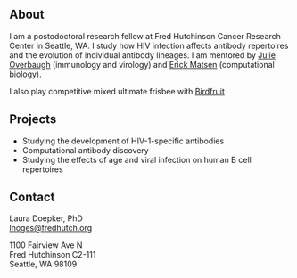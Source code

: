 ## About

I am a postodoctoral research fellow at Fred Hutchinson Cancer Research Center in Seattle, WA.  I study how HIV infection affects antibody repertoires and the evolution of individual antibody lineages.  I am mentored by [Julie Overbaugh](https://research.fhcrc.org/overbaugh/en.html) (immunology and virology) and [Erick Matsen](https://matsen.fredhutch.org/) (computational biology).

I also play competitive mixed ultimate frisbee with [Birdfruit](https://seattlebirdfruit.com/)

## Projects
- Studying the development of HIV-1-specific antibodies
- Computational antibody discovery
- Studying the effects of age and viral infection on human B cell repertoires

## Contact
Laura Doepker, PhD  
lnoges@fredhutch.org

1100 Fairview Ave N  
Fred Hutchinson C2-111  
Seattle, WA 98109
